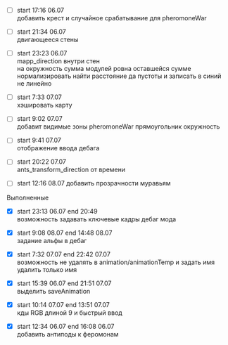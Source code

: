 - [ ] start 17:16 06.07  
добавить крест и случайное срабатывание для pheromoneWar 

- [ ] start 21:34 06.07  
двигающееся стены 

- [ ] start 23:23 06.07  
mapp_direction внутри стен  
на окружность сумма модулей ровна оставшейся сумме
нормализировать найти расстояние да пустоты и записать в синий не линейно

- [ ] start 7:33 07.07  
хэшировать карту

- [ ] start 9:02 07.07  
добавит видимые зоны pheromoneWar прямоугольник окружность

- [ ] start 9:41 07.07  
отображение ввода дебага 

- [ ] start 20:22 07.07  
ants_transform_direction от времени  

- [ ] start 12:16 08.07
добавить прозрачности муравьям

Выполненные

- [x] start 23:13 06.07 end 20:49  
возможность задавать ключевые кадры дебаг мода


- [x] start 9:08 08.07 end 14:48 08.07  
задание альфы в дебаг 

- [x] start 7:32 07.07 end 22:42 07.07  
возможность не удалять в animation/animationTemp и задать имя удалить только имя

- [x] start 15:39 06.07  end 21:51 07.07  
выделить saveAnimation

- [x] start 10:14 07.07  end 13:51 07.07  
кды RGB длиной 9 и быстрый ввод

- [x] start 12:34 06.07  end 16:08 06.07  
добавить антиподы к феромонам
